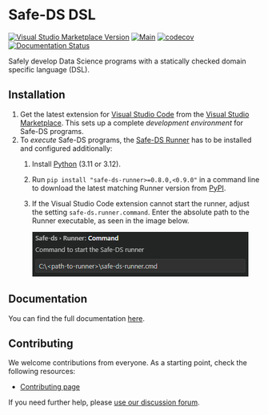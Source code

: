 # Safe-DS DSL

[![Visual Studio Marketplace Version](https://img.shields.io/visual-studio-marketplace/v/safe-ds.safe-ds)](https://marketplace.visualstudio.com/items?itemName=safe-ds.safe-ds)
[![Main](https://github.com/Safe-DS/DSL/actions/workflows/main.yml/badge.svg)](https://github.com/Safe-DS/DSL/actions/workflows/main.yml)
[![codecov](https://codecov.io/gh/Safe-DS/DSL/branch/main/graph/badge.svg?token=ma0ytglhO1)](https://codecov.io/gh/Safe-DS/DSL)
[![Documentation Status](https://readthedocs.org/projects/safe-ds-dsl/badge/?version=stable)](https://dsl.safeds.com)

Safely develop Data Science programs with a statically checked domain specific language (DSL).

## Installation

1. Get the latest extension for [Visual Studio Code](https://code.visualstudio.com/) from the
   [Visual Studio Marketplace](https://marketplace.visualstudio.com/items?itemName=safe-ds.safe-ds). This sets up a
   complete _development environment_ for Safe-DS programs.
2. To _execute_ Safe-DS programs, the [Safe-DS Runner](https://github.com/Safe-DS/Runner) has to be installed and
   configured additionally:
    1. Install [Python](https://www.python.org/) (3.11 or 3.12).
    2. Run `pip install "safe-ds-runner>=0.8.0,<0.9.0"` in a command line to download the latest matching Runner version
       from [PyPI](https://pypi.org/project/safe-ds-runner/).
    3. If the Visual Studio Code extension cannot start the runner, adjust the setting `safe-ds.runner.command`.
       Enter the absolute path to the Runner executable, as seen in the image below.

        ![vscode-settings-safeds-runner-path.png](./img/vscode-settings-safeds-runner-path.png)

## Documentation

You can find the full documentation [here](https://dsl.safeds.com).

## Contributing

We welcome contributions from everyone. As a starting point, check the following resources:

* [Contributing page](https://github.com/Safe-DS/DSL/contribute)

If you need further help, please [use our discussion forum][forum].

[forum]: https://github.com/orgs/Safe-DS/discussions
